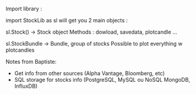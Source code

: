 Import library :

import StockLib as sl will get you 2 main objects :

sl.Stock() -> Stock object
Methods : dowload, savedata, plotcandle ...

sl.StockBundle -> Bundle, group of stocks
Possible to plot everything w plotcandles


Notes from Baptiste:
- Get info from other sources (Alpha Vantage, Bloomberg, etc)
- SQL storage for stocks info (PostgreSQL, MySQL ou NoSQL MongoDB, InfluxDB)
